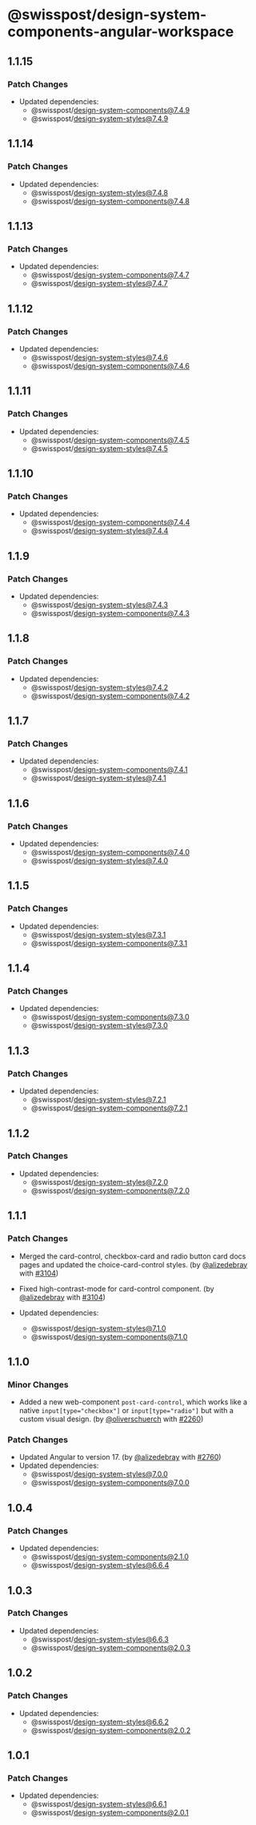 # @swisspost/design-system-components-angular-workspace

## 1.1.15

### Patch Changes

- Updated dependencies:
  - @swisspost/design-system-components@7.4.9
  - @swisspost/design-system-styles@7.4.9

## 1.1.14

### Patch Changes

- Updated dependencies:
  - @swisspost/design-system-styles@7.4.8
  - @swisspost/design-system-components@7.4.8

## 1.1.13

### Patch Changes

- Updated dependencies:
  - @swisspost/design-system-components@7.4.7
  - @swisspost/design-system-styles@7.4.7

## 1.1.12

### Patch Changes

- Updated dependencies:
  - @swisspost/design-system-styles@7.4.6
  - @swisspost/design-system-components@7.4.6

## 1.1.11

### Patch Changes

- Updated dependencies:
  - @swisspost/design-system-components@7.4.5
  - @swisspost/design-system-styles@7.4.5

## 1.1.10

### Patch Changes

- Updated dependencies:
  - @swisspost/design-system-components@7.4.4
  - @swisspost/design-system-styles@7.4.4

## 1.1.9

### Patch Changes

- Updated dependencies:
  - @swisspost/design-system-styles@7.4.3
  - @swisspost/design-system-components@7.4.3

## 1.1.8

### Patch Changes

- Updated dependencies:
  - @swisspost/design-system-styles@7.4.2
  - @swisspost/design-system-components@7.4.2

## 1.1.7

### Patch Changes

- Updated dependencies:
  - @swisspost/design-system-components@7.4.1
  - @swisspost/design-system-styles@7.4.1

## 1.1.6

### Patch Changes

- Updated dependencies:
  - @swisspost/design-system-components@7.4.0
  - @swisspost/design-system-styles@7.4.0

## 1.1.5

### Patch Changes

- Updated dependencies:
  - @swisspost/design-system-styles@7.3.1
  - @swisspost/design-system-components@7.3.1

## 1.1.4

### Patch Changes

- Updated dependencies:
  - @swisspost/design-system-components@7.3.0
  - @swisspost/design-system-styles@7.3.0

## 1.1.3

### Patch Changes

- Updated dependencies:
  - @swisspost/design-system-styles@7.2.1
  - @swisspost/design-system-components@7.2.1

## 1.1.2

### Patch Changes

- Updated dependencies:
  - @swisspost/design-system-styles@7.2.0
  - @swisspost/design-system-components@7.2.0

## 1.1.1

### Patch Changes

- Merged the card-control, checkbox-card and radio button card docs pages and updated the choice-card-control styles. (by [@alizedebray](https://github.com/alizedebray) with [#3104](https://github.com/swisspost/design-system/pull/3104))

- Fixed high-contrast-mode for card-control component. (by [@alizedebray](https://github.com/alizedebray) with [#3104](https://github.com/swisspost/design-system/pull/3104))
- Updated dependencies:
  - @swisspost/design-system-styles@7.1.0
  - @swisspost/design-system-components@7.1.0

## 1.1.0

### Minor Changes

- Added a new web-component `post-card-control`, which works like a native `input[type="checkbox"]` or `input[type="radio"]` but with a custom visual design. (by [@oliverschuerch](https://github.com/oliverschuerch) with [#2260](https://github.com/swisspost/design-system/pull/2260))

### Patch Changes

- Updated Angular to version 17. (by [@alizedebray](https://github.com/alizedebray) with [#2760](https://github.com/swisspost/design-system/pull/2760))
- Updated dependencies:
  - @swisspost/design-system-styles@7.0.0
  - @swisspost/design-system-components@7.0.0

## 1.0.4

### Patch Changes

- Updated dependencies:
  - @swisspost/design-system-components@2.1.0
  - @swisspost/design-system-styles@6.6.4

## 1.0.3

### Patch Changes

- Updated dependencies:
  - @swisspost/design-system-styles@6.6.3
  - @swisspost/design-system-components@2.0.3

## 1.0.2

### Patch Changes

- Updated dependencies:
  - @swisspost/design-system-styles@6.6.2
  - @swisspost/design-system-components@2.0.2

## 1.0.1

### Patch Changes

- Updated dependencies:
  - @swisspost/design-system-styles@6.6.1
  - @swisspost/design-system-components@2.0.1
